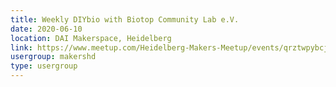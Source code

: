 ```yaml
---
title: Weekly DIYbio with Biotop Community Lab e.V.
date: 2020-06-10
location: DAI Makerspace, Heidelberg
link: https://www.meetup.com/Heidelberg-Makers-Meetup/events/qrztwpybcjbnb/
usergroup: makershd
type: usergroup
---
```

